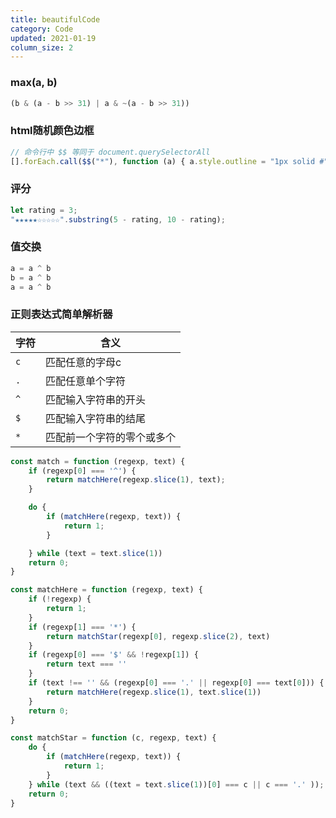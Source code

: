 ```yaml
---
title: beautifulCode
category: Code
updated: 2021-01-19
column_size: 2
---
```


 ### max(a, b)
 ```js
(b & (a - b >> 31) | a & ~(a - b >> 31))
```

### html随机颜色边框
```js
// 命令行中 $$ 等同于 document.querySelectorAll
[].forEach.call($$("*"), function (a) { a.style.outline = "1px solid #" + (~~(Math.random() * (1 << 24))).toString(16) })
```

### 评分
```js
let rating = 3;
"★★★★★☆☆☆☆☆".substring(5 - rating, 10 - rating);
```

### 值交换
```js
a = a ^ b
b = a ^ b
a = a ^ b
```
### 正则表达式简单解析器
| 字符 | 含义                       |
| ---- | -------------------------- |
| `c`  | 匹配任意的字母c            |
| `.`  | 匹配任意单个字符           |
| `^`  | 匹配输入字符串的开头       |
| `$`  | 匹配输入字符串的结尾       |
| `*`  | 匹配前一个字符的零个或多个 |

```js
const match = function (regexp, text) {
    if (regexp[0] === '^') {
        return matchHere(regexp.slice(1), text);
    }

    do {
        if (matchHere(regexp, text)) {
            return 1;
        }

    } while (text = text.slice(1))
    return 0;
}

const matchHere = function (regexp, text) {
    if (!regexp) {
        return 1;
    }
    if (regexp[1] === '*') {
        return matchStar(regexp[0], regexp.slice(2), text)
    }
    if (regexp[0] === '$' && !regexp[1]) {
        return text === ''
    }
    if (text !== '' && (regexp[0] === '.' || regexp[0] === text[0])) {
        return matchHere(regexp.slice(1), text.slice(1))
    }
    return 0;
}

const matchStar = function (c, regexp, text) {
    do {
        if (matchHere(regexp, text)) {
            return 1;
        }
    } while (text && ((text = text.slice(1))[0] === c || c === '.' ));
    return 0;
}

```
